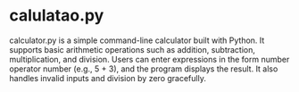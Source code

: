 # calulatao.py
calculator.py is a simple command-line calculator built with Python. It supports basic arithmetic operations such as addition, subtraction, multiplication, and division. Users can enter expressions in the form number operator number (e.g., 5 + 3), and the program displays the result. It also handles invalid inputs and division by zero gracefully.
